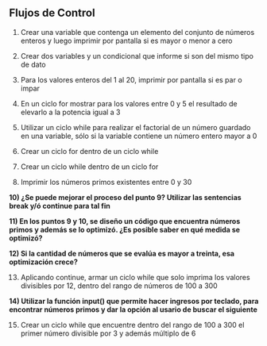 ## Flujos de Control

1) Crear una variable que contenga un elemento del conjunto de números enteros y luego imprimir por pantalla si es mayor o menor a cero

2) Crear dos variables y un condicional que informe si son del mismo tipo de dato

3) Para los valores enteros del 1 al 20, imprimir por pantalla si es par o impar

4) En un ciclo for mostrar para los valores entre 0 y 5 el resultado de elevarlo a la potencia igual a 3

6) Utilizar un ciclo while para realizar el factorial de un número guardado en una variable, sólo si la variable contiene un número entero mayor a 0

7) Crear un ciclo for dentro de un ciclo while

8) Crear un ciclo while dentro de un ciclo for

9) Imprimir los números primos existentes entre 0 y 30

**10) ¿Se puede mejorar el proceso del punto 9? Utilizar las sentencias break y/ó continue para tal fin**

**11) En los puntos 9 y 10, se diseño un código que encuentra números primos y además se lo optimizó. ¿Es posible saber en qué medida se optimizó?**

**12) Si la cantidad de números que se evalúa es mayor a treinta, esa optimización crece?**

13) Aplicando continue, armar un ciclo while que solo imprima los valores divisibles por 12, dentro del rango de números de 100 a 300

**14) Utilizar la función **input()** que permite hacer ingresos por teclado, para encontrar números primos y dar la opción al usario de buscar el siguiente**

15) Crear un ciclo while que encuentre dentro del rango de 100 a 300 el primer número divisible por 3 y además múltiplo de 6
